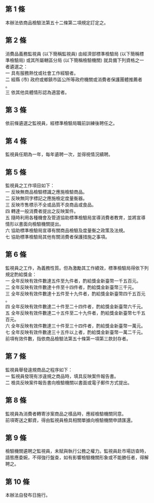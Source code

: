 第 1 條
-------
本辦法依商品檢驗法第五十二條第二項規定訂定之。

第 2 條
-------
消費品義務監視員 (以下簡稱監視員) 由經濟部標準檢驗局 (以下簡稱標  
準檢驗局) 或其所屬轄區分局 (以下簡稱檢驗機關) 就具備下列資格之一  
者遴選之：  
一  具有服務熱忱或社會工作經驗者。  
二  經縣 (市) 政府或鄉鎮市區公所等政府機關或消費者保護團體推薦者  
    。  
三  依其他具體情形認為適當者。

第 3 條
-------
依前條遴選之監視員，經標準檢驗局職前訓練後聘任之。

第 4 條
-------
監視員任期為一年，每年遴聘一次，並得視情況續聘。

第 5 條
-------
監視員之工作項目如下：  
一  反映無商品檢驗標識之應施檢驗商品。  
二  反映無同字標記之應施檢定度量衡器。  
三  反映市售標示不全或品質不良商品或食品。  
四  轉達一般消費者提出之反映案件。  
五  隨時利用各種機會及管道協助標準檢驗局宣導消費者教育，並將宣導  
    情形以書面向檢驗機關提出。  
六  協助標準檢驗局宣導有關商品檢驗及度量衡之政策及法規。  
七  協助標準檢驗局其他有關消費者保護措施之事項。

第 6 條
-------
監視員之工作，為義務性質。但為激勵其工作績效，標準檢驗局得依下列  
規定酌給獎金：  
一  全年反映有效件數達五件至九件者，酌給獎金新臺幣一千五百元。  
二  全年反映有效件數達十件至十四件者，酌給獎金新臺幣三千元。  
三  全年反映有效件數達十五件至十九件者，酌給獎金新臺幣四千五百元  
    。  
四  全年反映有效件數達二十件至二十四件者，酌給獎金新臺幣六千元。  
五  全年反映有效件數達二十五件至二十九件者，酌給獎金新臺幣七千五  
    百元。  
六  全年反映有效件數達三十件至三十四件者，酌給獎金新臺幣一萬元。  
七  全年反映有效件數達三十五件以上者，酌給獎金新臺幣一萬二千元。  
前項有效件數，指依商品檢驗法第五十條第一項第三款封存者。

第 7 條
-------
監視員舉發違規商品之程序如下：  
一  監視員發現有涉違規之商品時，填具反映案件報告書。  
二  檢具反映案件報告書向檢驗機關以書面或電子郵件方式提出。

第 8 條
-------
監視員為消費者轉寄涉案商品之樣品時，應經檢驗機關同意。  
前項寄送之郵資，得由監視員檢具相關單據向檢驗機關申請匯還。

第 9 條
-------
檢驗機關遴聘之監視員，未賦與執行公務之權力。監視員赴市場訪查時，  
語態應委婉，不得強行盤查，如有影響檢驗機關形象或不能勝任者，得解  
聘之。

第 10 條
--------
本辦法自發布日施行。

